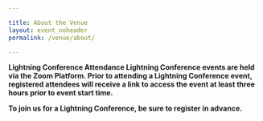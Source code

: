 ```yaml
---

title: About the Venue
layout: event_noheader
permalink: /venue/about/

---
```


<strong> Lightning Conference Attendance
Lightning Conference events are held via the Zoom Platform. Prior to attending a Lightning Conference event, registered attendees will receive a link to access the event at least three hours prior to event start time. 
  
  To join us for a Lightning Conference, be sure to register in advance. 
